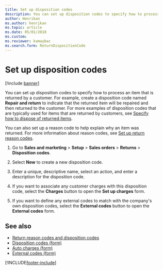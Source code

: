 ```yaml
---
title: Set up disposition codes   
description: You can set up disposition codes to specify how to process an item that is returned by a customer, including a step-by-step process.
author: Henrikan
ms.author: henrikan
ms.topic: article
ms.date: 05/01/2018
ms.custom:
ms.reviewer: kamaybac
ms.search.form: ReturnDispositionCode
---
```



# Set up disposition codes

[!include [banner](../includes/banner.md)]

You can set up disposition codes to specify how to process an item that is returned by a customer. For example, create a disposition code named **Repair and return** to indicate that the returned item will be repaired and then returned to the customer. For more examples of disposition codes that are typically used for items that are returned by customers, see [Specify how to dispose of returned items](specify-how-to-dispose-of-returned-items.md).

You can also set up a reason code to help explain why an item was returned. For more information about reason codes, see [Set up return reason codes](set-up-return-reason-code.md).

1. Go to **Sales and marketing** \> **Setup** \> **Sales orders** \> **Returns** \> **Disposition codes**.

1. Select **New** to create a new disposition code.

1. Enter a unique, descriptive name, select an action, and enter a description for the disposition code.

1. If you want to associate any customer charges with this disposition code, select the **Charges** button to open the **Set up charges** form.

1. If you want to define any external codes to match with the company's own disposition codes, select the **External codes** button to open the **External codes** form.

## See also

- [Return reason codes and disposition codes](disposition-and-return-reason-codes.md)
- [Disposition codes (form)](https://technet.microsoft.com/library/hh597113\(v=ax.60\))
- [Auto charges (form)](https://technet.microsoft.com/library/aa582856\(v=ax.60\))
- [External codes (form)](https://technet.microsoft.com/library/aa583814\(v=ax.60\))

[!INCLUDE[footer-include](../../includes/footer-banner.md)]